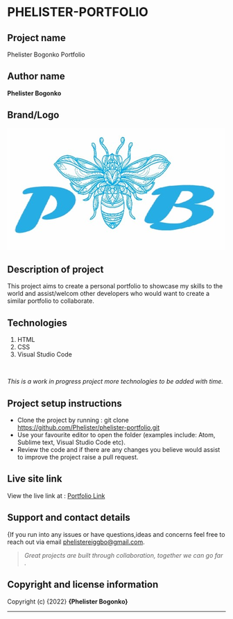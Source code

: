 # PHELISTER-PORTFOLIO

## Project name
Phelister Bogonko Portfolio

## Author name
**Phelister Bogonko**


## Brand/Logo
![PhelisterLogo](images/logo.jpg)

## Description of project
<p>This project aims to create a personal portfolio to showcase my skills to the world and assist/welcom other developers who would want to create a similar portfolio to collaborate. </p>


## Technologies
1. HTML
1. CSS
1. Visual Studio Code
<br>

*<p>This is a work in progress project more technologies to be added with time.</p>*

## Project setup instructions
* Clone the project by running : git clone https://github.com/Phelister/phelister-portfolio.git
* Use your favourite editor to open the folder (examples include: Atom, Sublime text, Visual Studio Code etc).
* Review the code and if there are any changes you believe would assist to improve the project raise a pull request.

## Live site link

View the live link at : [Portfolio Link](https://phelister.github.io/phelister-portfolio/ "Phelister Porfolio")

## Support and contact details
{If you run into any issues or have questions,ideas and concerns feel free to reach out via email phelistereiggbo@gmail.com.
> *Great projects are built through collaboration, together we can go far .*


## Copyright and license information

Copyright (c) {2022} **{Phelister Bogonko}**

---


